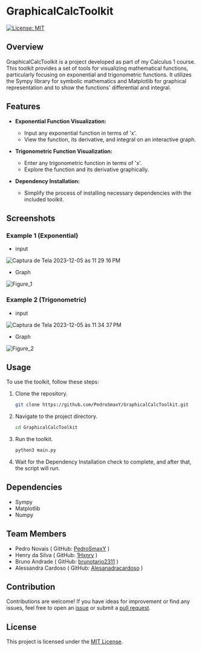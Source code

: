 # GraphicalCalcToolkit

[![License: MIT](https://img.shields.io/badge/License-MIT-yellow.svg)](https://opensource.org/licenses/MIT)

## Overview

GraphicalCalcToolkit is a project developed as part of my Calculus 1 course. This toolkit provides a set of tools for visualizing mathematical functions, particularly focusing on exponential and trigonometric functions. It utilizes the Sympy library for symbolic mathematics and Matplotlib for graphical representation and to show the functions' differential and integral.

## Features

- **Exponential Function Visualization:**
  - Input any exponential function in terms of 'x'.
  - View the function, its derivative, and integral on an interactive graph.

- **Trigonometric Function Visualization:**
  - Enter any trigonometric function in terms of 'x'.
  - Explore the function and its derivative graphically.

- **Dependency Installation:**
  - Simplify the process of installing necessary dependencies with the included toolkit.

## Screenshots

### Example 1 (Exponential)

- input

![Captura de Tela 2023-12-05 às 11 29 16 PM](https://github.com/PedroSmaxY/GraphicalCalcToolkit/assets/127573080/b067f024-7acc-4226-92b1-96979ba15b67)

- Graph

![Figure_1](https://github.com/PedroSmaxY/GraphicalCalcToolkit/assets/127573080/8ef14f10-a0d9-4c42-9061-d557a0adb8fc)

### Example 2 (Trigonometric)

- input

![Captura de Tela 2023-12-05 às 11 34 37 PM](https://github.com/PedroSmaxY/GraphicalCalcToolkit/assets/127573080/a39878a5-83bf-43f9-8f5f-54a3bbb1a966)

- Graph

![Figure_2](https://github.com/PedroSmaxY/GraphicalCalcToolkit/assets/127573080/dbd5ebb8-d93b-47e0-a17f-2db3a1d50821)

## Usage

To use the toolkit, follow these steps:

1. Clone the repository.
   ```bash 
   git clone https://github.com/PedroSmaxY/GraphicalCalcToolkit.git
   ```
2. Navigate to the project directory.
   ```bash
   cd GraphicalCalcToolkit
   ```
3. Run the toolkit.
   ```bash
   python3 main.py
   ```
4. Wait for the Dependency Installation check to complete, and after that, the script will run.

## Dependencies

- Sympy
- Matplotlib
- Numpy

## Team Members

- Pedro Novais ( GitHub: [PedroSmaxY](https://github.com/PedroSmaxY) )
- Henry da Silva ( GitHub: [1Hxnry](https://github.com/1Hxnry) )
- Bruno Andrade ( GitHub: [brunotario2311](https://github.com/brunotario2311) )
- Alessandra Cardoso ( GitHub: [Alesanadracardoso](https://github.com/Alesanadracardoso) )


## Contribution

Contributions are welcome! If you have ideas for improvement or find any issues, feel free to open an [issue](https://github.com/PedroSmaxY/GraphicalCalcToolkit/issues) or submit a [pull request](https://github.com/PedroSmaxY/GraphicalCalcToolkit/pulls).

## License

This project is licensed under the [MIT License]([LICENSE](https://github.com/PedroSmaxY/GraphicalCalcToolkit/blob/master/LICENSE)).
